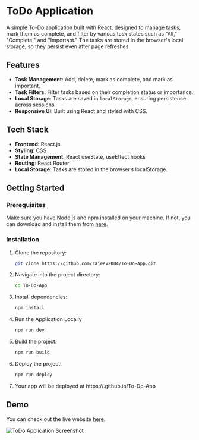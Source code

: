 # ToDo Application

A simple To-Do application built with React, designed to manage tasks, mark them as complete, and filter by various task states such as "All," "Complete," and "Important." The tasks are stored in the browser's local storage, so they persist even after page refreshes.

## Features

- **Task Management**: Add, delete, mark as complete, and mark as important.
- **Task Filters**: Filter tasks based on their completion status or importance.
- **Local Storage**: Tasks are saved in `localStorage`, ensuring persistence across sessions.
- **Responsive UI**: Built using React and styled with CSS.

## Tech Stack

- **Frontend**: React.js
- **Styling**: CSS
- **State Management**: React useState, useEffect hooks
- **Routing**: React Router
- **Local Storage**: Tasks are stored in the browser’s localStorage.

## Getting Started

### Prerequisites

Make sure you have Node.js and npm installed on your machine. If not, you can download and install them from [here](https://nodejs.org/).

### Installation

1. Clone the repository:

   ```bash
   git clone https://github.com/rajeev2004/To-Do-App.git

2. Navigate into the project directory:
    
    ```bash
    cd To-Do-App

3. Install dependencies:

    ```bash
    npm install

4. Run the Application Locally

    ```bash
    npm run dev

5. Build the project:

    ```bash
    npm run build

6. Deploy the project:

    ```bash
    npm run deploy

7. Your app will be deployed at https://<your-username>.github.io/To-Do-App

## Demo

You can check out the live website [here](https://rajeev2004.github.io/To-Do-App/).

![ToDo Application Screenshot](https://raw.githubusercontent.com/rajeev2004/To-Do-App/refs/heads/main/src/assets/Screenshot%202025-01-16%20000057.png?raw=true)